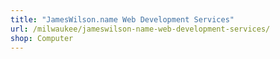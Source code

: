 ```yaml
---
title: "JamesWilson.name Web Development Services"
url: /milwaukee/jameswilson-name-web-development-services/
shop: Computer
---
```

